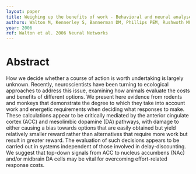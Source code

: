 ```yaml
---
layout: paper
title: Weighing up the benefits of work - Behavioral and neural analyses of effort-related decision making
authors: Walton M, Kennerley S, Bannerman DM, Phillips PEM, Rushwoth MFS
year: 2006
ref: Walton et al. 2006 Neural Networks
---
```


# Abstract

How we decide whether a course of action is worth undertaking is largely unknown. Recently, neuroscientists have been turning to ecological approaches to address this issue, examining how animals evaluate the costs and benefits of different options. We present here evidence from rodents and monkeys that demonstrate the degree to which they take into account work and energetic requirements when deciding what responses to make. These calculations appear to be critically mediated by the anterior cingulate cortex (ACC) and mesolimbic dopamine (DA) pathways, with damage to either causing a bias towards options that are easily obtained but yield relatively smaller reward rather than alternatives that require more work but result in greater reward. The evaluation of such decisions appears to be carried out in systems independent of those involved in delay-discounting. We suggest that top-down signals from ACC to nucleus accumbens (NAc) and/or midbrain DA cells may be vital for overcoming effort-related response costs.